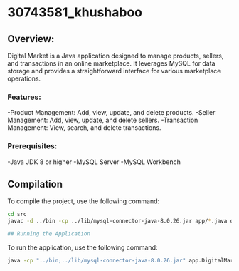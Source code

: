 # 30743581_khushaboo
## Overview:
Digital Market is a Java application designed to manage products, sellers, and transactions in an online marketplace. It leverages MySQL for data storage and provides a straightforward interface for various marketplace operations.


### Features:
-Product Management: Add, view, update, and delete products.
-Seller Management: Add, view, update, and delete sellers.
-Transaction Management: View, search, and delete transactions.

### Prerequisites:
-Java JDK 8 or higher
-MySQL Server
-MySQL Workbench

## Compilation

To compile the project, use the following command:

```bash
cd src
javac -d ../bin -cp ../lib/mysql-connector-java-8.0.26.jar app/*.java db/*.java manager/*.java

## Running the Application
```
To run the application, use the following command:

```bash
java -cp "../bin;../lib/mysql-connector-java-8.0.26.jar" app.DigitalMarketplaceApp
```
